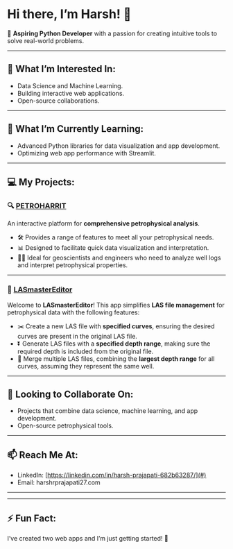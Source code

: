# Hi there, I’m Harsh! 👋 

🚀 **Aspiring Python Developer** with a passion for creating intuitive tools to solve real-world problems. 

---

## 👀 **What I’m Interested In:**
- Data Science and Machine Learning.
- Building interactive web applications.
- Open-source collaborations.

---

## 🌱 **What I’m Currently Learning:**
- Advanced Python libraries for data visualization and app development.
- Optimizing web app performance with Streamlit.

---

## 💻 **My Projects:**

### 🔍 [**PETROHARRIT**](https://petroharrit01b.streamlit.app/)
An interactive platform for **comprehensive petrophysical analysis**.
- 🛠️ Provides a range of features to meet all your petrophysical needs.
- 📊 Designed to facilitate quick data visualization and interpretation.
- 🧑‍🏫 Ideal for geoscientists and engineers who need to analyze well logs and interpret petrophysical properties.

---

### 📂 [**LASmasterEditor**](https://lasmastereditor.streamlit.app/)
Welcome to **LASmasterEditor**! This app simplifies **LAS file management** for petrophysical data with the following features:
- ✂️ Create a new LAS file with **specified curves**, ensuring the desired curves are present in the original LAS file.
- ⏬ Generate LAS files with a **specified depth range**, making sure the required depth is included from the original file.
- 🔄 Merge multiple LAS files, combining the **largest depth range** for all curves, assuming they represent the same well.
  
---

## 💞️ **Looking to Collaborate On:**
- Projects that combine data science, machine learning, and app development.
- Open-source petrophysical tools.
  
---

## 📫 **Reach Me At:**
- LinkedIn: [https://linkedin.com/in/harsh-prajapati-682b63287/](#)
- Email: harshrprajapati27.com

---

---

## ⚡ **Fun Fact:**
I’ve created two web apps and I’m just getting started! 🚀
